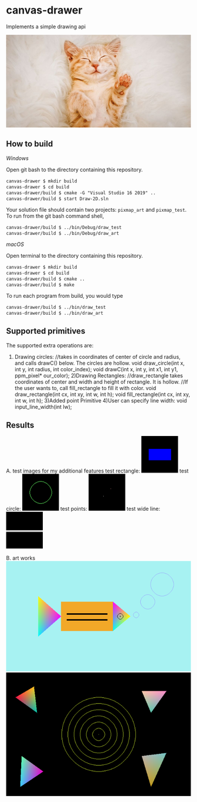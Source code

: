 # canvas-drawer

Implements a simple drawing api

![](https://github.com/JiangxueHan529/canvas-drawer/blob/main/images/cute-cat-photo.jpg)

## How to build

*Windows*

Open git bash to the directory containing this repository.

```
canvas-drawer $ mkdir build
canvas-drawer $ cd build
canvas-drawer/build $ cmake -G "Visual Studio 16 2019" ..
canvas-drawer/build $ start Draw-2D.sln
```

Your solution file should contain two projects: `pixmap_art` and `pixmap_test`.
To run from the git bash command shell, 

```
canvas-drawer/build $ ../bin/Debug/draw_test
canvas-drawer/build $ ../bin/Debug/draw_art
```

*macOS*

Open terminal to the directory containing this repository.

```
canvas-drawer $ mkdir build
canvas-drawer $ cd build
canvas-drawer/build $ cmake ..
canvas-drawer/build $ make
```

To run each program from build, you would type

```
canvas-drawer/build $ ../bin/draw_test
canvas-drawer/build $ ../bin/draw_art
```

## Supported primitives

The supported extra operations are:
 1) Drawing circles: 
    //takes in coordinates of center of circle and radius, and calls drawC() below. The circles are hollow.
    void draw_circle(int x, int y, int radius, int color_index);
    void drawC(int x, int y, int x1, int y1, ppm_pixel* our_color);
 2)Drawing Rectangles:
     //draw_rectangle takes coordinates of center and width and height of rectangle. It is hollow.
     //If the user wants to, call fill_rectangle to fill it with color.
     void draw_rectangle(int cx, int xy, int w, int h);
     void fill_rectangle(int cx, int xy, int w, int h);
 3)Added point Primitive
 4)User can specify line width:
    void input_line_width(int lw);
      

## Results

A. test images for my additional features 
test rectangle:
![](https://github.com/JiangxueHan529/canvas-drawer/blob/main/images/test_rectangle.png)
test circle:
![](https://github.com/JiangxueHan529/canvas-drawer/blob/main/images/test_circle.png)
test points:
![](https://github.com/JiangxueHan529/canvas-drawer/blob/main/images/test_points.png)
test wide line:
![](https://github.com/JiangxueHan529/canvas-drawer/blob/main/images/horizontal-line-wide.png)

B. art works
![](https://github.com/JiangxueHan529/canvas-drawer/blob/main/images/my_art.png)
![](https://github.com/JiangxueHan529/canvas-drawer/blob/main/images/my_art2.png)

